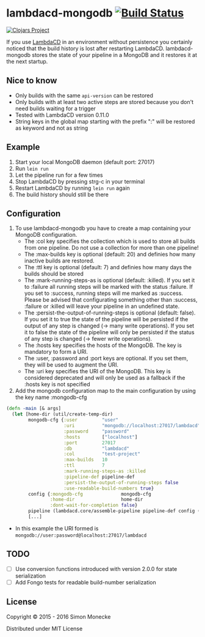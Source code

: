 # lambdacd-mongodb [![Build Status](https://travis-ci.org/SimonMonecke/lambdacd-mongodb.svg?branch=master)](https://travis-ci.org/SimonMonecke/lambdacd-mongodb)

[![Clojars Project](http://clojars.org/lambdacd-mongodb/latest-version.svg)](http://clojars.org/lambdacd-mongodb)

If you use [LambdaCD](https://github.com/flosell/lambdacd) in an environment without persistence you certainly noticed that the build history is lost after restarting LambdaCD. lambdacd-mongodb stores the state of your pipeline in a MongoDB and it restores it at the next startup.

## Nice to know

* Only builds with the same `api-version` can be restored
* Only builds with at least two active steps are stored because you don't need builds waiting for a trigger 
* Tested with LambdaCD version 0.11.0
* String keys in the global map starting with the prefix ":" will be restored as keyword and not as string

## Example

1. Start your local MongoDB daemon (default port: 27017)
2. Run `lein run`
3. Let the pipeline run for a few times
4. Stop LambdaCD by pressing strg-c in your terminal
5. Restart LambdaCD by running `lein run` again
6. The build history should still be there

## Configuration

1. To use lambdacd-mongodb you have to create a map containing your MongoDB configuration.
   * The :col key specifies the collection which is used to store all builds from one pipeline. Do not use a collection for more than one pipeline!
   * The :max-builds key is optional (default: 20) and definies how many inactive builds are restored.
   * The :ttl key is optional (default: 7) and definies how many days the builds should be stored
   * The :mark-running-steps-as is optional (default: :killed). If you set it to :failure all running steps will be marked with the status :failure. If you set to :success, running steps will me marked as :success. Please be advised that configurating something other than :success, :failure or :killed will leave your pipeline in an undefined state.
   * The :persist-the-output-of-running-steps is optional (default: false). If you set it to true the state of the pipeline will be persisted if the output of any step is changed (-> many write operations). If you set it to false the state of the pipeline will only be persisted if the status of any step is changed (-> fewer write operations).
   * The :hosts key specifies the hosts of the MongoDB. The key is mandatory to form a URI.
   * The :user, :password and :port keys are optional. If you set them, they will be used to augment the URI.
   * The :uri key specifies the URI of the MongoDB. This key is considered deprecated and will only be used as a fallback if the :hosts key is not specified
2. Add the mongodb configuration map to the main configuration by using the key name :mongodb-cfg

```clojure
(defn -main [& args]
  (let [home-dir (util/create-temp-dir)
        mongodb-cfg {:user         "user"
                     :uri          "mongodb://localhost:27017/lambdacd"
                     :password     "password"
                     :hosts        ["localhost"]
                     :port         27017
                     :db           "lambdacd"
                     :col          "test-project"
                     :max-builds   10
                     :ttl          7
                     :mark-running-steps-as :killed
                     :pipeline-def pipeline-def
                     :persist-the-output-of-running-steps false
                     :use-readable-build-numbers true}
        config {:mongodb-cfg              mongodb-cfg
                :home-dir                 home-dir
                :dont-wait-for-completion false}
        pipeline (lambdacd.core/assemble-pipeline pipeline-def config (mongodb-state/new-mongodb-state config))
        [...]
```

   * In this example the URI formed is `mongodb://user:password@localhost:27017/lambdacd`

## TODO

- [ ] Use conversion functions introduced with version 2.0.0 for state serialization
- [ ] Add Fongo tests for readable build-number serialization

## License

Copyright © 2015 - 2016 Simon Monecke

Distributed under MIT License
